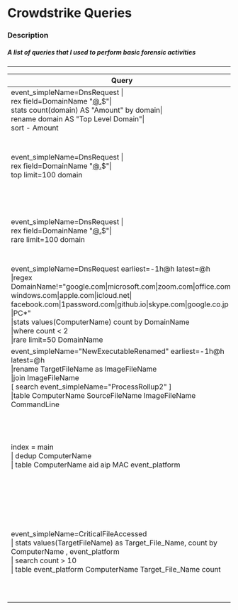 # Crowdstrike Queries
### Description

##### A list of queries that I used to perform basic forensic activities
------------------------
| Query        | Description           | Scope  |
| ------------- |:-------------:| -----:|
|event_simpleName=DnsRequest \| <br /> rex field=DomainName "[@\.](?<domain>\w+\.\w+)$"\| <br /> stats count(domain) AS "Amount" by domain\|<br />  rename domain AS "Top Level Domain"\| <br /> sort - Amount|<br /> Count all top domain access|Network|
| event_simpleName=DnsRequest \| <br />rex field=DomainName "[@\.](?<domain>\w+\.\w+)$"\| <br />top limit=100 domain | List top 100 domain contacted by our users Usefull to detect a Mining |Network|
|event_simpleName=DnsRequest \| <br />rex field=DomainName "[@\.](?<domain>\w+\.\w+)$"\| <br />rare limit=100 domain|List "rare" 100 domain contacted by our users Usefull to detect unusual DN|Network|
|event_simpleName=DnsRequest earliest=-1h@h latest=@h<br />\|regex DomainName!="google\.com\|microsoft\.com\|zoom\.com\|office\.com\|<br />windows\.com\|apple\.com\|icloud\.net\|<br />facebook\.com\|1password\.com\|github\.io\|skype\.com\|google\.co\.jp<br />\|PC*" <br />\|stats values(ComputerName) count by DomainName <br />\|where count < 2<br />\|rare limit=50 DomainName|Show me a list of domain name requested less than 2 times during the last hour|Network|
|event_simpleName="NewExecutableRenamed" earliest=-1h@h latest=@h<br />\|rename TargetFileName as ImageFileName<br />\|join ImageFileName <br />\[ search event_simpleName="ProcessRollup2" ]<br />\|table ComputerName SourceFileName ImageFileName CommandLine|Executable name changed the last hour|Cross platform|
|index = main <br />\| dedup ComputerName<br />\| table ComputerName aid aip MAC event_platform|Quick overview about the endpoint information <br />aid (agent id) is really critical to perform investigation|Cross platform|
|event_simpleName=CriticalFileAccessed<br />\| stats values(TargetFileName) as Target_File_Name, count by ComputerName , event_platform<br />\| search count > 10<br />\| table event_platform ComputerName Target_File_Name count |Count the amount of Critical file accessed and display the platform, Computer Name , the Targeted File Name , and count|Mac/Linux|
